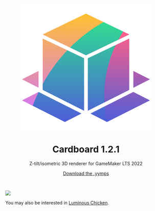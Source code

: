 <p align="center"><img src="https://raw.githubusercontent.com/JujuAdams/Cardboard/master/LOGO.png" style="display:block; margin:auto; width:400px"></p>

<h1 align="center">Cardboard 1.2.1</h1>

<p align="center">Z-tilt/isometric 3D renderer for GameMaker LTS 2022</p>

<p align="center"><a href="https://github.com/JujuAdams/Cardboard/releases/">Download the .yymps</a></p>

&nbsp;

<p align="center"><img src="./images/example.gif" style="display:block; margin:auto"></p>

You may also be interested in [Luminous Chicken](https://dragonite.itch.io/chickens).
